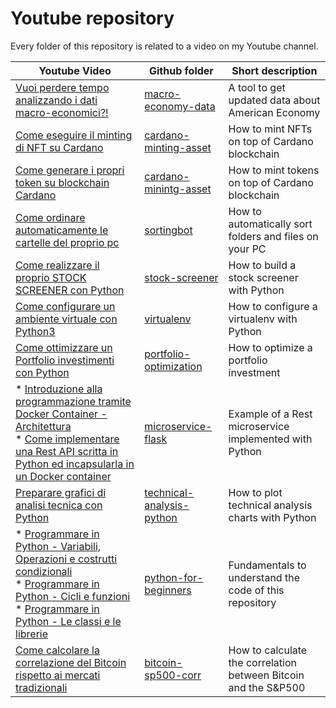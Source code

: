 # Youtube repository

Every folder of this repository is related to a video on my Youtube channel.

|Youtube Video |Github folder| Short description |   
|---|---|---|
|[Vuoi perdere tempo analizzando i dati macro-economici?!](https://youtu.be/QzqwRmNAxXU)|[macro-economy-data](./macro-economy-data/)|A tool to get updated data about American Economy|
|[Come eseguire il minting di NFT su Cardano](https://www.youtube.com/watch?v=ftLjwy-TpTQ)|[cardano-minting-asset](./cardano-minting-asset/nft_minting.md)| How to mint NFTs on top of Cardano blockchain|
|[Come generare i propri token su blockchain Cardano](https://www.youtube.com/watch?v=uWJsBZ47rco)|[cardano-minintg-asset](./cardano-minting-asset/README.md)| How to mint tokens on top of Cardano blockchain|
|[Come ordinare automaticamente le cartelle del proprio pc](https://www.youtube.com/watch?v=IZ-vs6frPbs)|[sortingbot](https://github.com/cardano-on-the-road/sortingbot)| How to automatically sort folders and files on your PC|
|[Come realizzare il proprio STOCK SCREENER con Python](https://www.youtube.com/watch?v=MFfc4idVT-s)|[stock-screener](./stock-screener)| How to build a stock screener with Python|
|[Come configurare un ambiente virtuale con Python3](https://www.youtube.com/watch?v=YVI9dibOVQc)|[virtualenv](./python-for-beginners/virtualenv.md)| How to configure a virtualenv with Python|
|[Come ottimizzare un Portfolio investimenti con Python](https://www.youtube.com/watch?v=aY5r-9aEzIQ)|[portfolio-optimization](./portfolio-optimization/)| How to optimize a portfolio investment|
|* [Introduzione alla programmazione tramite Docker Container - Architettura](https://www.youtube.com/watch?v=5gG_fOsyfuI) <br> * [Come implementare una Rest API scritta in Python ed incapsularla in un Docker container](https://www.youtube.com/watch?v=KwsdmGzuNW4)|[microservice-flask](./microservice-flusk/readme.md)| Example of a Rest microservice implemented with Python|
|[Preparare grafici di analisi tecnica con Python](https://www.youtube.com/watch?v=mAQJHEwIXU4)|[technical-analysis-python](./technical-analysis-python)| How to plot technical analysis charts with Python|
| * [Programmare in Python - Variabili, Operazioni e costrutti condizionali](https://www.youtube.com/watch?v=Bd111yt3Cww) <br> * [Programmare in Python - Cicli e funzioni](https://www.youtube.com/watch?v=lFu6y0sjwlA) <br> * [Programmare in Python - Le classi e le librerie](https://www.youtube.com/watch?v=deMZtMyoVCw)|[python-for-beginners](./python-for-beginners/)| Fundamentals to understand the code of this repository |
|[Come calcolare la correlazione del Bitcoin rispetto ai mercati tradizionali](https://www.youtube.com/watch?v=SQa-Tq5SPfg)|[bitcoin-sp500-corr](./bitcoin-sp500-corr)| How to calculate the correlation between Bitcoin and the S&P500|